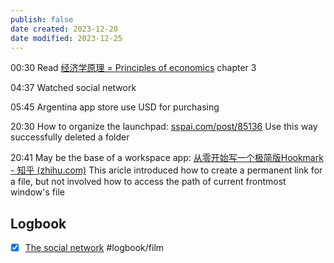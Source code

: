 ```yaml
---
publish: false
date created: 2023-12-20
date modified: 2023-12-25
---
```

00:30
Read [经济学原理 = Principles of economics](zotero://select/items/1_2HJ4YM3L) chapter 3

04:37
Watched social network

05:45
Argentina app store use USD for purchasing

20:30
How to organize the launchpad: [sspai.com/post/85136](https://sspai.com/post/85136)
Use this way successfully deleted a folder

20:41
May be the base of a workspace app: [从零开始写一个极简版Hookmark - 知乎 (zhihu.com)](https://zhuanlan.zhihu.com/p/661658554?utm_medium=social&utm_oi=1266043229088264192&utm_psn=1720735709412057088&utm_source=ZHShareTargetIDMore)
This aricle introduced how to create a permanent link for a file, but not involved how to access the path of current frontmost window's file


## Logbook
- [x] [The social network](things:///show?id=WchiqosRzwsqLabjxnz4DL) #logbook/film